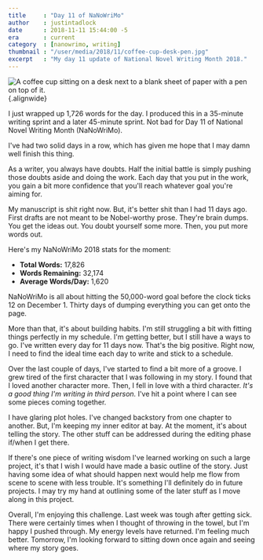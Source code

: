 ```yaml
---
title     : "Day 11 of NaNoWriMo"
author    : justintadlock
date      : 2018-11-11 15:44:00 -5
era       : current
category  : [nanowrimo, writing]
thumbnail : "/user/media/2018/11/coffee-cup-desk-pen.jpg"
excerpt   : "My day 11 update of National Novel Writing Month 2018."
---
```


![A coffee cup sitting on a desk next to a blank sheet of paper with a pen on top of it.](http://justintadlock.com/user/media/2018/11/coffee-cup-desk-pen.jpg){.alignwide}

I just wrapped up 1,726 words for the day.  I produced this in a 35-minute writing sprint and a later 45-minute sprint.  Not bad for Day 11 of National Novel Writing Month (NaNoWriMo).

I've had two solid days in a row, which has given me hope that I may damn well finish this thing.

As a writer, you always have doubts.  Half the initial battle is simply pushing those doubts aside and doing the work.  Each day that you put in the work, you gain a bit more confidence that you'll reach whatever goal you're aiming for.

My manuscript is shit right now.  But, it's better shit than I had 11 days ago.  First drafts are not meant to be Nobel-worthy prose.  They're brain dumps.  You get the ideas out.  You doubt yourself some more.  Then, you put more words out.

Here's my NaNoWriMo 2018 stats for the moment:

- **Total Words:** 17,826
- **Words Remaining:** 32,174
- **Average Words/Day:** 1,620

NaNoWriMo is all about hitting the 50,000-word goal before the clock ticks 12 on December 1.  Thirty days of dumping everything you can get onto the page.

More than that, it's about building habits.  I'm still struggling a bit with fitting things perfectly in my schedule.  I'm getting better, but I still have a ways to go.  I've written every day for 11 days now.  That's the big positive.  Right now, I need to find the ideal time each day to write and stick to a schedule.

Over the last couple of days, I've started to find a bit more of a groove.  I grew tired of the first character that I was following in my story.  I found that I loved another character more.  Then, I fell in love with a third character.  _It's a good thing I'm writing in third person._  I've hit a point where I can see some pieces coming together.

I have glaring plot holes.  I've changed backstory from one chapter to another.  But, I'm keeping my inner editor at bay.  At the moment, it's about telling the story.  The other stuff can be addressed during the editing phase if/when I get there.

If there's one piece of writing wisdom I've learned working on such a large project, it's that I wish I would have made a basic outline of the story.  Just having some idea of what should happen next would help me flow from scene to scene with less trouble.  It's something I'll definitely do in future projects.  I may try my hand at outlining some of the later stuff as I move along in this project.

Overall, I'm enjoying this challenge.  Last week was tough after getting sick.  There were certainly times when I thought of throwing in the towel, but I'm happy I pushed through.  My energy levels have returned.  I'm feeling much better.  Tomorrow, I'm looking forward to sitting down once again and seeing where my story goes.
